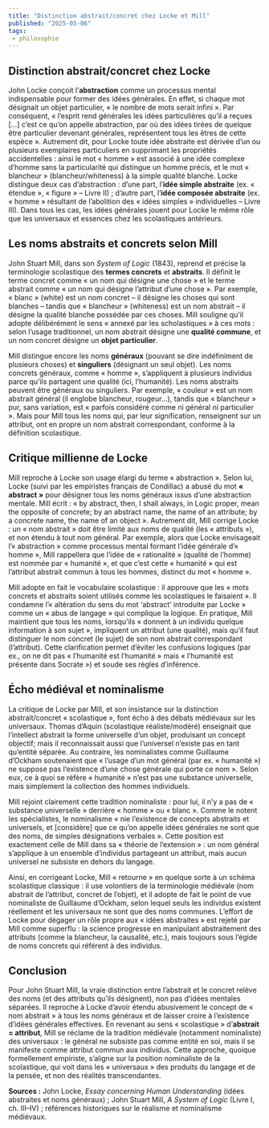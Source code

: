 ```yaml
---
title: "Distinction abstrait/concret chez Locke et Mill"
published: "2025-05-06"
tags:
 - philosophie
---
```


## Distinction abstrait/concret chez Locke

John Locke conçoit l’**abstraction** comme un processus mental indispensable pour former des idées générales. En effet, si chaque mot désignait un objet particulier, « le nombre de mots serait infini ». Par conséquent, « l’esprit rend générales les idées particulières qu’il a reçues \[…] c’est ce qu’on appelle abstraction, par où des idées tirées de quelque être particulier devenant générales, représentent tous les êtres de cette espèce ». Autrement dit, pour Locke toute idée abstraite est dérivée d’un ou plusieurs exemplaires particuliers en supprimant les propriétés accidentelles : ainsi le mot « homme » est associé à une idée complexe d’homme sans la particularité qui distingue un homme précis, et le mot « blancheur » (blancheur/whiteness) à la simple qualité blanche. Locke distingue deux cas d’abstraction : d’une part, l’**idée simple abstraite** (ex. « étendue », « figure » – Livre II) ; d’autre part, l’**idée composée abstraite** (ex. « homme » résultant de l’abolition des « idées simples » individuelles – Livre III). Dans tous les cas, les idées générales jouent pour Locke le même rôle que les universaux et essences chez les scolastiques antérieurs.

## Les noms abstraits et concrets selon Mill

John Stuart Mill, dans son *System of Logic* (1843), reprend et précise la terminologie scolastique des **termes concrets** et **abstraits**. Il définit le terme concret comme « un nom qui désigne une chose » et le terme abstrait comme « un nom qui désigne l’attribut d’une chose ». Par exemple, « blanc » (white) est un nom concret – il désigne les choses qui sont blanches – tandis que « blancheur » (whiteness) est un nom abstrait – il désigne la qualité blanche possédée par ces choses. Mill souligne qu’il adopte délibérément le sens « annexé par les scholastiques » à ces mots : selon l’usage traditionnel, un nom abstrait désigne une **qualité commune**, et un nom concret désigne un **objet particulier**.

Mill distingue encore les noms **généraux** (pouvant se dire indéfiniment de plusieurs choses) et **singuliers** (désignant un seul objet). Les noms concrets généraux, comme « homme », s’appliquent à plusieurs individus parce qu’ils partagent une qualité (ici, l’humanité). Les noms abstraits peuvent être généraux ou singuliers. Par exemple, « couleur » est un nom abstrait général (il englobe blancheur, rougeur…), tandis que « blancheur » pur, sans variation, est « parfois considéré comme ni général ni particulier ». Mais pour Mill tous les noms qui, par leur signification, renseignent sur un attribut, ont en propre un nom abstrait correspondant, conforme à la définition scolastique.

## Critique millienne de Locke

Mill reproche à Locke son usage élargi du terme « abstraction ». Selon lui, Locke (suivi par les empiristes français de Condillac) a abusé du mot **« abstract »** pour désigner tous les noms généraux issus d’une abstraction mentale. Mill écrit : « by abstract, then, I shall always, in Logic proper, mean the opposite of concrete; by an abstract name, the name of an attribute; by a concrete name, the name of an object ». Autrement dit, Mill corrige Locke : un « nom abstrait » doit être limité aux noms de qualité (les « attributs »), et non étendu à tout nom général. Par exemple, alors que Locke envisageait l’« abstraction » comme processus mental formant l’idée générale d’« homme », Mill rappellera que l’idée de « rationalité » (qualité de l’homme) est nommée par « humanité », et que c’est cette « humanité » qui est l’attribut abstrait commun à tous les hommes, distinct du mot « homme ».

Mill adopte en fait le vocabulaire scolastique : il approuve que les « mots concrets et abstraits soient utilisés comme les scolastiques le faisaient ». Il condamne l’« altération du sens du mot ‘abstract’ introduite par Locke » comme un « abus de langage » qui complique la logique. En pratique, Mill maintient que tous les noms, lorsqu’ils « donnent à un individu quelque information à son sujet », impliquent un attribut (une qualité), mais qu’il faut distinguer le nom concret (le sujet) de son nom abstrait correspondant (l’attribut). Cette clarification permet d’éviter les confusions logiques (par ex., on ne dit pas « l’humanité est l’humanité » mais « l’humanité est présente dans Socrate ») et soude ses règles d’inférence.

## Écho médiéval et nominalisme

La critique de Locke par Mill, et son insistance sur la distinction abstrait/concret « scolastique », font écho à des débats médiévaux sur les universaux. Thomas d’Aquin (scolastique réaliste/modéré) enseignait que l’intellect abstrait la forme universelle d’un objet, produisant un concept objectif; mais il reconnaissait aussi que l’universel n’existe pas en tant qu’entité séparée. Au contraire, les nominalistes comme Guillaume d’Ockham soutenaient que « l’usage d’un mot général (par ex. « humanité ») ne suppose pas l’existence d’une chose générale qui porte ce nom ». Selon eux, ce à quoi se réfère « humanité » n’est pas une substance universelle, mais simplement la collection des hommes individuels.

Mill rejoint clairement cette tradition nominaliste : pour lui, il n’y a pas de « substance universelle » derrière « homme » ou « blanc ». Comme le notent les spécialistes, le nominalisme « nie l’existence de concepts abstraits et universels, et \[considère] que ce qu’on appelle idées générales ne sont que des noms, de simples désignations verbales ». Cette position est exactement celle de Mill dans sa « théorie de l’extension » : un nom général s’applique à un ensemble d’individus partageant un attribut, mais aucun universel ne subsiste en dehors du langage.

Ainsi, en corrigeant Locke, Mill « retourne » en quelque sorte à un schéma scolastique classique : il use volontiers de la terminologie médiévale (nom abstrait de l’attribut, concret de l’objet), et il adopte de fait le point de vue nominaliste de Guillaume d’Ockham, selon lequel seuls les individus existent réellement et les universaux ne sont que des noms communes. L’effort de Locke pour dégager un rôle propre aux « idées abstraites » est rejeté par Mill comme superflu : la science progresse en manipulant abstraitement des attributs (comme la blancheur, la causalité, etc.), mais toujours sous l’égide de noms concrets qui référent à des individus.

## Conclusion

Pour John Stuart Mill, la vraie distinction entre l’abstrait et le concret relève des noms (et des attributs qu’ils désignent), non pas d’idées mentales séparées. Il reproche à Locke d’avoir étendu abusivement le concept de « nom abstrait » à tous les noms généraux et de laisser croire à l’existence d’idées générales effectives. En revenant au sens « scolastique » d’**abstrait = attribut**, Mill se réclame de la tradition médiévale (notamment nominaliste) des universaux : le général ne subsiste pas comme entité en soi, mais il se manifeste comme attribut commun aux individus. Cette approche, quoique formellement empiriste, s’aligne sur la position nominaliste de la scolastique, qui voit dans les « universaux » des produits du langage et de la pensée, et non des réalités transcendantes.

**Sources :** John Locke, *Essay concerning Human Understanding* (idées abstraites et noms généraux) ; John Stuart Mill, *A System of Logic* (Livre I, ch. III–IV) ; références historiques sur le réalisme et nominalisme médiévaux.

